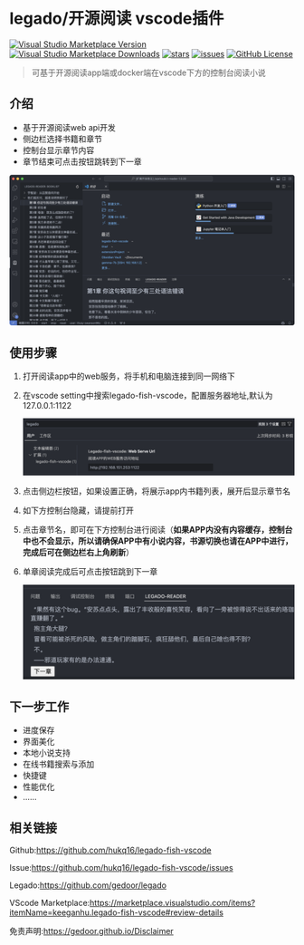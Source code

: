 # legado/开源阅读   vscode插件

[![Visual Studio Marketplace Version](https://img.shields.io/visual-studio-marketplace/v/keeganhu.legado-fish-vscode?label=version)](https://marketplace.visualstudio.com/items?itemName=keeganhu.legado-fish-vscode)
[![Visual Studio Marketplace Downloads](https://img.shields.io/visual-studio-marketplace/d/keeganhu.legado-fish-vscode?label=downloads)](https://marketplace.visualstudio.com/items?itemName=keeganhu.legado-fish-vscode)
[![stars](https://img.shields.io/github/stars/hukq16/legado-fish-vscode)](https://github.com/hukq16/legado-fish-vscode.git)
[![issues](https://img.shields.io/github/issues/hukq16/legado-fish-vscode)](https://github.com/hukq16/legado-fish-vscode.git)
[![GitHub License](https://img.shields.io/github/license/hukq16/legado-fish-vscode)](https://github.com/hukq16/legado-fish-vscode.git)


> 可基于开源阅读app端或docker端在vscode下方的控制台阅读小说



## 介绍

* 基于开源阅读web api开发
* 侧边栏选择书籍和章节
* 控制台显示章节内容
* 章节结束可点击按钮跳转到下一章

![overview](./resources/overview.png)



## 使用步骤

1. 打开阅读app中的web服务，将手机和电脑连接到同一网络下

2. 在vscode setting中搜索legado-fish-vscode，配置服务器地址,默认为127.0.0.1:1122

   ![setting](./resources/setting.png)

3. 点击侧边栏按钮，如果设置正确，将展示app内书籍列表，展开后显示章节名

4. 如下方控制台隐藏，请提前打开

5. 点击章节名，即可在下方控制台进行阅读（**如果APP内没有内容缓存，控制台中也不会显示，所以请确保APP中有小说内容，书源切换也请在APP中进行，完成后可在侧边栏右上角刷新**）

6. 单章阅读完成后可点击按钮跳到下一章

   ![overview](./resources/nextpage.png)

## 下一步工作

* 进度保存
* 界面美化
* 本地小说支持
* 在线书籍搜索与添加
* 快捷键
* 性能优化
* ……



## 相关链接


Github:https://github.com/hukq16/legado-fish-vscode

Issue:https://github.com/hukq16/legado-fish-vscode/issues

Legado:https://github.com/gedoor/legado

VScode Marketplace:https://marketplace.visualstudio.com/items?itemName=keeganhu.legado-fish-vscode#review-details

免责声明:https://gedoor.github.io/Disclaimer













